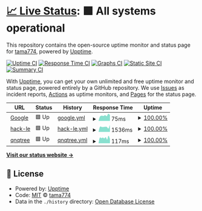 # [📈 Live Status](https://tama774.github.io/sitecheck): <!--live status--> **🟩 All systems operational**

This repository contains the open-source uptime monitor and status page for [tama774](https://tama774.github.io/sitecheck), powered by [Upptime](https://github.com/upptime/upptime).

[![Uptime CI](https://github.com/tama774/sitecheck/workflows/Uptime%20CI/badge.svg)](https://github.com/tama774/sitecheck/actions?query=workflow%3A%22Uptime+CI%22)
[![Response Time CI](https://github.com/tama774/sitecheck/workflows/Response%20Time%20CI/badge.svg)](https://github.com/tama774/sitecheck/actions?query=workflow%3A%22Response+Time+CI%22)
[![Graphs CI](https://github.com/tama774/sitecheck/workflows/Graphs%20CI/badge.svg)](https://github.com/tama774/sitecheck/actions?query=workflow%3A%22Graphs+CI%22)
[![Static Site CI](https://github.com/tama774/sitecheck/workflows/Static%20Site%20CI/badge.svg)](https://github.com/tama774/sitecheck/actions?query=workflow%3A%22Static+Site+CI%22)
[![Summary CI](https://github.com/tama774/sitecheck/workflows/Summary%20CI/badge.svg)](https://github.com/tama774/sitecheck/actions?query=workflow%3A%22Summary+CI%22)

With [Upptime](https://upptime.js.org), you can get your own unlimited and free uptime monitor and status page, powered entirely by a GitHub repository. We use [Issues](https://github.com/tama774/sitecheck/issues) as incident reports, [Actions](https://github.com/tama774/sitecheck/actions) as uptime monitors, and [Pages](https://tama774.github.io/sitecheck) for the status page.

<!--start: status pages-->
<!-- This summary is generated by Upptime (https://github.com/upptime/upptime) -->
<!-- Do not edit this manually, your changes will be overwritten -->
<!-- prettier-ignore -->
| URL | Status | History | Response Time | Uptime |
| --- | ------ | ------- | ------------- | ------ |
| <img alt="" src="https://icons.duckduckgo.com/ip3/www.google.com.ico" height="13"> [Google](https://www.google.com) | 🟩 Up | [google.yml](https://github.com/tama774/sitecheck/commits/HEAD/history/google.yml) | <details><summary><img alt="Response time graph" src="./graphs/google/response-time-week.png" height="20"> 75ms</summary><br><a href="https://tama774.github.io/sitecheck/history/google"><img alt="Response time 112" src="https://img.shields.io/endpoint?url=https%3A%2F%2Fraw.githubusercontent.com%2Ftama774%2Fsitecheck%2FHEAD%2Fapi%2Fgoogle%2Fresponse-time.json"></a><br><a href="https://tama774.github.io/sitecheck/history/google"><img alt="24-hour response time 93" src="https://img.shields.io/endpoint?url=https%3A%2F%2Fraw.githubusercontent.com%2Ftama774%2Fsitecheck%2FHEAD%2Fapi%2Fgoogle%2Fresponse-time-day.json"></a><br><a href="https://tama774.github.io/sitecheck/history/google"><img alt="7-day response time 75" src="https://img.shields.io/endpoint?url=https%3A%2F%2Fraw.githubusercontent.com%2Ftama774%2Fsitecheck%2FHEAD%2Fapi%2Fgoogle%2Fresponse-time-week.json"></a><br><a href="https://tama774.github.io/sitecheck/history/google"><img alt="30-day response time 109" src="https://img.shields.io/endpoint?url=https%3A%2F%2Fraw.githubusercontent.com%2Ftama774%2Fsitecheck%2FHEAD%2Fapi%2Fgoogle%2Fresponse-time-month.json"></a><br><a href="https://tama774.github.io/sitecheck/history/google"><img alt="1-year response time 114" src="https://img.shields.io/endpoint?url=https%3A%2F%2Fraw.githubusercontent.com%2Ftama774%2Fsitecheck%2FHEAD%2Fapi%2Fgoogle%2Fresponse-time-year.json"></a></details> | <details><summary><a href="https://tama774.github.io/sitecheck/history/google">100.00%</a></summary><a href="https://tama774.github.io/sitecheck/history/google"><img alt="All-time uptime 100.00%" src="https://img.shields.io/endpoint?url=https%3A%2F%2Fraw.githubusercontent.com%2Ftama774%2Fsitecheck%2FHEAD%2Fapi%2Fgoogle%2Fuptime.json"></a><br><a href="https://tama774.github.io/sitecheck/history/google"><img alt="24-hour uptime 100.00%" src="https://img.shields.io/endpoint?url=https%3A%2F%2Fraw.githubusercontent.com%2Ftama774%2Fsitecheck%2FHEAD%2Fapi%2Fgoogle%2Fuptime-day.json"></a><br><a href="https://tama774.github.io/sitecheck/history/google"><img alt="7-day uptime 100.00%" src="https://img.shields.io/endpoint?url=https%3A%2F%2Fraw.githubusercontent.com%2Ftama774%2Fsitecheck%2FHEAD%2Fapi%2Fgoogle%2Fuptime-week.json"></a><br><a href="https://tama774.github.io/sitecheck/history/google"><img alt="30-day uptime 100.00%" src="https://img.shields.io/endpoint?url=https%3A%2F%2Fraw.githubusercontent.com%2Ftama774%2Fsitecheck%2FHEAD%2Fapi%2Fgoogle%2Fuptime-month.json"></a><br><a href="https://tama774.github.io/sitecheck/history/google"><img alt="1-year uptime 100.00%" src="https://img.shields.io/endpoint?url=https%3A%2F%2Fraw.githubusercontent.com%2Ftama774%2Fsitecheck%2FHEAD%2Fapi%2Fgoogle%2Fuptime-year.json"></a></details>
| <img alt="" src="https://icons.duckduckgo.com/ip3/hack-le.com.ico" height="13"> [hack-le](https://hack-le.com) | 🟩 Up | [hack-le.yml](https://github.com/tama774/sitecheck/commits/HEAD/history/hack-le.yml) | <details><summary><img alt="Response time graph" src="./graphs/hack-le/response-time-week.png" height="20"> 1536ms</summary><br><a href="https://tama774.github.io/sitecheck/history/hack-le"><img alt="Response time 1509" src="https://img.shields.io/endpoint?url=https%3A%2F%2Fraw.githubusercontent.com%2Ftama774%2Fsitecheck%2FHEAD%2Fapi%2Fhack-le%2Fresponse-time.json"></a><br><a href="https://tama774.github.io/sitecheck/history/hack-le"><img alt="24-hour response time 1073" src="https://img.shields.io/endpoint?url=https%3A%2F%2Fraw.githubusercontent.com%2Ftama774%2Fsitecheck%2FHEAD%2Fapi%2Fhack-le%2Fresponse-time-day.json"></a><br><a href="https://tama774.github.io/sitecheck/history/hack-le"><img alt="7-day response time 1536" src="https://img.shields.io/endpoint?url=https%3A%2F%2Fraw.githubusercontent.com%2Ftama774%2Fsitecheck%2FHEAD%2Fapi%2Fhack-le%2Fresponse-time-week.json"></a><br><a href="https://tama774.github.io/sitecheck/history/hack-le"><img alt="30-day response time 1418" src="https://img.shields.io/endpoint?url=https%3A%2F%2Fraw.githubusercontent.com%2Ftama774%2Fsitecheck%2FHEAD%2Fapi%2Fhack-le%2Fresponse-time-month.json"></a><br><a href="https://tama774.github.io/sitecheck/history/hack-le"><img alt="1-year response time 1512" src="https://img.shields.io/endpoint?url=https%3A%2F%2Fraw.githubusercontent.com%2Ftama774%2Fsitecheck%2FHEAD%2Fapi%2Fhack-le%2Fresponse-time-year.json"></a></details> | <details><summary><a href="https://tama774.github.io/sitecheck/history/hack-le">100.00%</a></summary><a href="https://tama774.github.io/sitecheck/history/hack-le"><img alt="All-time uptime 99.62%" src="https://img.shields.io/endpoint?url=https%3A%2F%2Fraw.githubusercontent.com%2Ftama774%2Fsitecheck%2FHEAD%2Fapi%2Fhack-le%2Fuptime.json"></a><br><a href="https://tama774.github.io/sitecheck/history/hack-le"><img alt="24-hour uptime 100.00%" src="https://img.shields.io/endpoint?url=https%3A%2F%2Fraw.githubusercontent.com%2Ftama774%2Fsitecheck%2FHEAD%2Fapi%2Fhack-le%2Fuptime-day.json"></a><br><a href="https://tama774.github.io/sitecheck/history/hack-le"><img alt="7-day uptime 100.00%" src="https://img.shields.io/endpoint?url=https%3A%2F%2Fraw.githubusercontent.com%2Ftama774%2Fsitecheck%2FHEAD%2Fapi%2Fhack-le%2Fuptime-week.json"></a><br><a href="https://tama774.github.io/sitecheck/history/hack-le"><img alt="30-day uptime 100.00%" src="https://img.shields.io/endpoint?url=https%3A%2F%2Fraw.githubusercontent.com%2Ftama774%2Fsitecheck%2FHEAD%2Fapi%2Fhack-le%2Fuptime-month.json"></a><br><a href="https://tama774.github.io/sitecheck/history/hack-le"><img alt="1-year uptime 99.82%" src="https://img.shields.io/endpoint?url=https%3A%2F%2Fraw.githubusercontent.com%2Ftama774%2Fsitecheck%2FHEAD%2Fapi%2Fhack-le%2Fuptime-year.json"></a></details>
| <img alt="" src="https://icons.duckduckgo.com/ip3/qnqtree.com.ico" height="13"> [qnqtree](https://qnqtree.com) | 🟩 Up | [qnqtree.yml](https://github.com/tama774/sitecheck/commits/HEAD/history/qnqtree.yml) | <details><summary><img alt="Response time graph" src="./graphs/qnqtree/response-time-week.png" height="20"> 117ms</summary><br><a href="https://tama774.github.io/sitecheck/history/qnqtree"><img alt="Response time 126" src="https://img.shields.io/endpoint?url=https%3A%2F%2Fraw.githubusercontent.com%2Ftama774%2Fsitecheck%2FHEAD%2Fapi%2Fqnqtree%2Fresponse-time.json"></a><br><a href="https://tama774.github.io/sitecheck/history/qnqtree"><img alt="24-hour response time 155" src="https://img.shields.io/endpoint?url=https%3A%2F%2Fraw.githubusercontent.com%2Ftama774%2Fsitecheck%2FHEAD%2Fapi%2Fqnqtree%2Fresponse-time-day.json"></a><br><a href="https://tama774.github.io/sitecheck/history/qnqtree"><img alt="7-day response time 117" src="https://img.shields.io/endpoint?url=https%3A%2F%2Fraw.githubusercontent.com%2Ftama774%2Fsitecheck%2FHEAD%2Fapi%2Fqnqtree%2Fresponse-time-week.json"></a><br><a href="https://tama774.github.io/sitecheck/history/qnqtree"><img alt="30-day response time 229" src="https://img.shields.io/endpoint?url=https%3A%2F%2Fraw.githubusercontent.com%2Ftama774%2Fsitecheck%2FHEAD%2Fapi%2Fqnqtree%2Fresponse-time-month.json"></a><br><a href="https://tama774.github.io/sitecheck/history/qnqtree"><img alt="1-year response time 129" src="https://img.shields.io/endpoint?url=https%3A%2F%2Fraw.githubusercontent.com%2Ftama774%2Fsitecheck%2FHEAD%2Fapi%2Fqnqtree%2Fresponse-time-year.json"></a></details> | <details><summary><a href="https://tama774.github.io/sitecheck/history/qnqtree">100.00%</a></summary><a href="https://tama774.github.io/sitecheck/history/qnqtree"><img alt="All-time uptime 100.00%" src="https://img.shields.io/endpoint?url=https%3A%2F%2Fraw.githubusercontent.com%2Ftama774%2Fsitecheck%2FHEAD%2Fapi%2Fqnqtree%2Fuptime.json"></a><br><a href="https://tama774.github.io/sitecheck/history/qnqtree"><img alt="24-hour uptime 100.00%" src="https://img.shields.io/endpoint?url=https%3A%2F%2Fraw.githubusercontent.com%2Ftama774%2Fsitecheck%2FHEAD%2Fapi%2Fqnqtree%2Fuptime-day.json"></a><br><a href="https://tama774.github.io/sitecheck/history/qnqtree"><img alt="7-day uptime 100.00%" src="https://img.shields.io/endpoint?url=https%3A%2F%2Fraw.githubusercontent.com%2Ftama774%2Fsitecheck%2FHEAD%2Fapi%2Fqnqtree%2Fuptime-week.json"></a><br><a href="https://tama774.github.io/sitecheck/history/qnqtree"><img alt="30-day uptime 100.00%" src="https://img.shields.io/endpoint?url=https%3A%2F%2Fraw.githubusercontent.com%2Ftama774%2Fsitecheck%2FHEAD%2Fapi%2Fqnqtree%2Fuptime-month.json"></a><br><a href="https://tama774.github.io/sitecheck/history/qnqtree"><img alt="1-year uptime 100.00%" src="https://img.shields.io/endpoint?url=https%3A%2F%2Fraw.githubusercontent.com%2Ftama774%2Fsitecheck%2FHEAD%2Fapi%2Fqnqtree%2Fuptime-year.json"></a></details>

<!--end: status pages-->

[**Visit our status website →**](https://tama774.github.io/sitecheck)

## 📄 License

- Powered by: [Upptime](https://github.com/upptime/upptime)
- Code: [MIT](./LICENSE) © [tama774](https://tama774.github.io/sitecheck)
- Data in the `./history` directory: [Open Database License](https://opendatacommons.org/licenses/odbl/1-0/)
